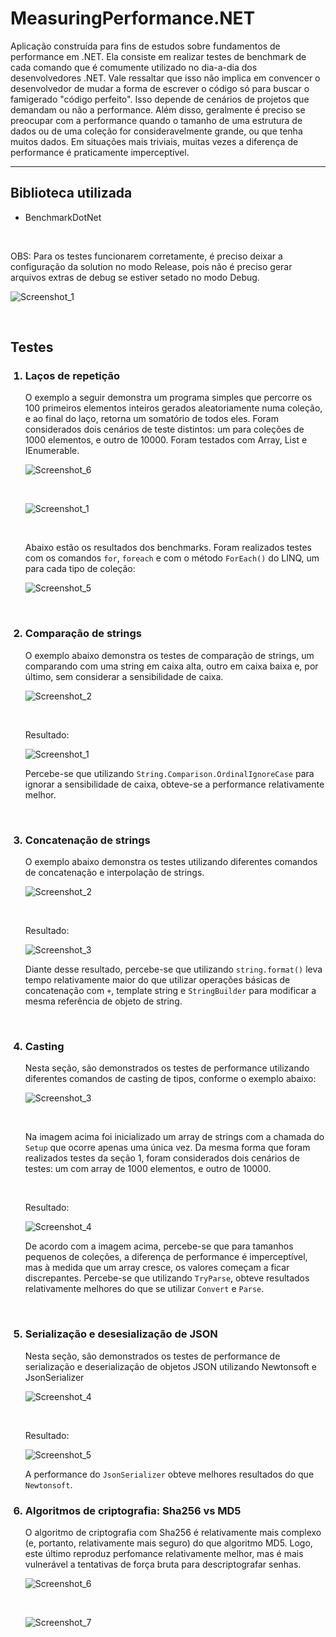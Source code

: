 # MeasuringPerformance.NET

<p>Aplicação construída para fins de estudos sobre fundamentos de performance em .NET. Ela consiste em realizar testes de benchmark de cada comando que é comumente utilizado no dia-a-dia dos desenvolvedores .NET. Vale ressaltar que isso não implica em convencer o desenvolvedor de mudar a forma de escrever o código só para buscar o famigerado "código perfeito". Isso depende de cenários de projetos que demandam ou não a performance. Além disso, geralmente é preciso se preocupar com a performance quando o tamanho de uma estrutura de dados ou de uma coleção for consideravelmente grande, ou que tenha muitos dados. Em situações mais triviais, muitas vezes a diferença de performance é praticamente imperceptível.</p>

---

<h2> Biblioteca utilizada </h2>
<ul>
  <li>BenchmarkDotNet</li>
</ul>

</br>

<p>OBS: Para os testes funcionarem corretamente, é preciso deixar a configuração da solution no modo Release, pois não é preciso gerar arquivos extras de debug se estiver setado no modo Debug.

![Screenshot_1](https://user-images.githubusercontent.com/35710766/122660106-d7a05880-d154-11eb-97d7-f4c8db3c62d4.png)
  
</p>

</br>

<h2>Testes</h2>

<ol>
  <h3><li>Laços de repetição</h3>
    <p>O exemplo a seguir demonstra um programa simples que percorre os 100 primeiros elementos inteiros gerados aleatoriamente numa coleção, e ao final do laço, retorna um somatório de todos eles. Foram considerados dois cenários de teste distintos: um para coleções de 1000 elementos, e outro de 10000. Foram testados com Array, List e IEnumerable.</p>

  ![Screenshot_6](https://user-images.githubusercontent.com/35710766/121976250-d2f53200-cd59-11eb-96ab-ca770c366cd4.png)

  </br>

  ![Screenshot_1](https://user-images.githubusercontent.com/35710766/121976354-0637c100-cd5a-11eb-8042-59776c16329d.png)
  
  </br>
  
  Abaixo estão os resultados dos benchmarks. Foram realizados testes com os comandos ```for```, ```foreach``` e com o método ```ForEach()``` do LINQ, um para cada tipo de coleção:
  
  ![Screenshot_5](https://user-images.githubusercontent.com/35710766/121980555-83ffca80-cd62-11eb-9d2a-ef7a350b799a.png)

  </li>
  
  </br>
  
  <h3><li>Comparação de strings</h3>
  <p> O exemplo abaixo demonstra os testes de comparação de strings, um comparando com uma string em caixa alta, outro em caixa baixa e, por último, sem considerar a sensibilidade de caixa.
  
  ![Screenshot_2](https://user-images.githubusercontent.com/35710766/121981229-a9d99f00-cd63-11eb-8e69-90b01f7391cc.png)
  
  </br>
  
  Resultado:
  
  ![Screenshot_1](https://user-images.githubusercontent.com/35710766/121981378-eb6a4a00-cd63-11eb-8d4a-fe740111074d.png)

  Percebe-se que utilizando ```String.Comparison.OrdinalIgnoreCase``` para ignorar a sensibilidade de caixa, obteve-se a performance relativamente melhor.
</p>
</li>

</br>

<h3><li>Concatenação de strings</h3>
<p>O exemplo abaixo demonstra os testes utilizando diferentes comandos de concatenação e interpolação de strings.
  
  ![Screenshot_2](https://user-images.githubusercontent.com/35710766/122084857-93215f80-cdd8-11eb-874b-68e3724a9d53.png)
  
  </br>
  
  Resultado:
  
  ![Screenshot_3](https://user-images.githubusercontent.com/35710766/122085107-ca900c00-cdd8-11eb-8447-39c672202020.png)
  
  Diante desse resultado, percebe-se que utilizando ```string.format()``` leva tempo relativamente maior do que utilizar operações básicas de concatenação com ```+```, template string e ```StringBuilder``` para modificar a mesma referência de objeto de string.
</p>
</li>

</br>

<h3><li>Casting</h3>

<p>Nesta seção, são demonstrados os testes de performance utilizando diferentes comandos de casting de tipos, conforme o exemplo abaixo:

  ![Screenshot_3](https://user-images.githubusercontent.com/35710766/122086238-e647e200-cdd9-11eb-8cc7-eabf26cf7a14.png)
  
  </br>
  
  Na imagem acima foi inicializado um array de strings com a chamada do ```Setup``` que ocorre apenas uma única vez. Da mesma forma que foram realizados testes da seção 1, foram considerados dois cenários de testes: um com array de 1000 elementos, e outro de 10000.
  
  </br>
  
  Resultado:
  
  ![Screenshot_4](https://user-images.githubusercontent.com/35710766/122086672-522a4a80-cdda-11eb-9443-df08d284a8ef.png)

  De acordo com a imagem acima, percebe-se que para tamanhos pequenos de coleções, a diferença de performance é imperceptível, mas à medida que um array cresce, os valores começam a ficar discrepantes. Percebe-se que utilizando ```TryParse```, obteve resultados relativamente melhores do que se utilizar ```Convert``` e ```Parse```.
</p>
</li>

</br>

<h3><li>Serialização e desesialização de JSON</h3>

<p>Nesta seção, são demonstrados os testes de performance de serialização e deserialização de objetos JSON utilizando Newtonsoft e JsonSerializer

![Screenshot_4](https://user-images.githubusercontent.com/35710766/122139319-1796d100-ce1f-11eb-8b5e-12d9a6a47f74.png)

 </br>
 
 Resultado:
 
 ![Screenshot_5](https://user-images.githubusercontent.com/35710766/122139659-dbb03b80-ce1f-11eb-9bf9-99c9e9b29892.png)

  A performance do ```JsonSerializer``` obteve melhores resultados do que ```Newtonsoft```.
  
</p>
</li>

<h3><li>Algoritmos de criptografia: Sha256 vs MD5</h3>

<p>O algoritmo de criptografia com Sha256 é relativamente mais complexo (e, portanto, relativamente mais seguro) do que algoritmo MD5. Logo, este último reproduz perfomance relativamente melhor, mas é mais vulnerável a tentativas de força bruta para descriptografar senhas.</p>
  
![Screenshot_6](https://user-images.githubusercontent.com/35710766/122142365-b4f50380-ce25-11eb-9af5-fb32003bd34f.png)

</br>

![Screenshot_7](https://user-images.githubusercontent.com/35710766/122142678-53816480-ce26-11eb-932d-70caa0d13a31.png)

</p>
</ol>  
    
     



